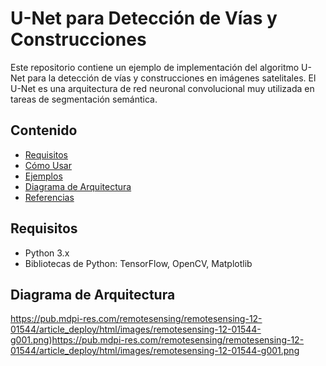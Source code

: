 # U-Net para Detección de Vías y Construcciones

Este repositorio contiene un ejemplo de implementación del algoritmo U-Net para la detección de vías y construcciones en imágenes satelitales. El U-Net es una arquitectura de red neuronal convolucional muy utilizada en tareas de segmentación semántica.

## Contenido

- [Requisitos](#requisitos)
- [Cómo Usar](#cómo-usar)
- [Ejemplos](#ejemplos)
- [Diagrama de Arquitectura](#diagrama-de-arquitectura)
- [Referencias](#referencias)

## Requisitos

- Python 3.x
- Bibliotecas de Python: TensorFlow, OpenCV, Matplotlib

## Diagrama de Arquitectura
https://pub.mdpi-res.com/remotesensing/remotesensing-12-01544/article_deploy/html/images/remotesensing-12-01544-g001.png)https://pub.mdpi-res.com/remotesensing/remotesensing-12-01544/article_deploy/html/images/remotesensing-12-01544-g001.png
